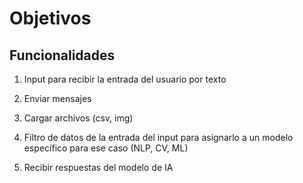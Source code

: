 # Objetivos

## Funcionalidades

1. Input para recibir la entrada del usuario por texto

2. Enviar mensajes

3. Cargar archivos (csv, img)

4. Filtro de datos de la entrada del input para asignarlo a un modelo específico para ese caso (NLP, CV, ML)

5. Recibir respuestas del modelo de IA 